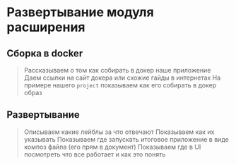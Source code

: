 # Развертывание модуля расширения

## Сборка в docker

> Рассказываем о том как собирать в докер наше приложение
> Даем ссылки на сайт докера или схожие гайды в интернетах
> На примере нашего `project` показываем как его собирать в докер образ

## Развертывание

> Описываем какие лейблы за что отвечают
> Показываем как их указывать
> Показываем где запускать итоговое приложение в виде композ файла (его прям в документ)
> Показываем где в UI посмотреть что все работает и как это понять
